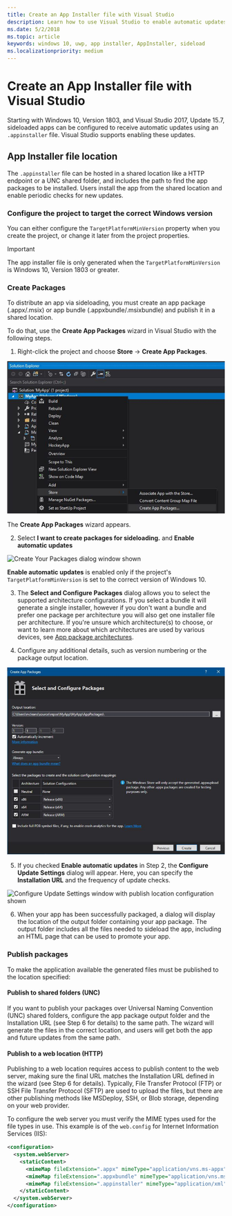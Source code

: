 ```yaml
---
title: Create an App Installer file with Visual Studio
description: Learn how to use Visual Studio to enable automatic updates using the .appinstaller file.
ms.date: 5/2/2018
ms.topic: article
keywords: windows 10, uwp, app installer, AppInstaller, sideload
ms.localizationpriority: medium
---
```

# Create an App Installer file with Visual Studio

Starting with Windows 10, Version 1803, and Visual Studio 2017, Update 15.7, sideloaded apps can be configured to receive automatic updates using an `.appinstaller` file. Visual Studio supports enabling these updates.

## App Installer file location
The `.appinstaller` file can be hosted in a shared location like a HTTP endpoint or a UNC shared folder, and includes the path to find the app packages to be installed. Users install the app from the shared location and enable periodic checks for new updates. 


### Configure the project to target the correct Windows version

You can either configure the `TargetPlatformMinVersion` property when you create the project, or change it later from the project properties. 

>[!IMPORTANT]
> The app installer file is only generated when the `TargetPlatformMinVersion` is Windows 10, Version 1803 or greater.


### Create Packages

To distribute an app via sideloading, you must create an app package (.appx/.msix) or app bundle (.appxbundle/.msixbundle) and publish it in a shared location.

To do that, use the **Create App Packages** wizard in Visual Studio with the following steps.

1. Right-click the project and choose **Store** -> **Create App Packages**.  

![Context menu with navigation to Create App Packages](images/packaging-screen2.jpg)   

The **Create App Packages** wizard appears.

2. Select **I want to create packages for sideloading.** and **Enable automatic updates**  

![Create Your Packages dialog window shown](images/select-sideloading.png)  

**Enable automatic updates** is enabled only if the project's `TargetPlatformMinVersion` is set to the correct version of Windows 10.

3. The **Select and Configure Packages** dialog allows you to select the supported architecture configurations. If you select a bundle it will generate a single installer, however if you don't want a bundle and prefer one package per architecture you will also get one installer file per architecture.  If you're unsure which architecture(s) to choose, or want to learn more about which architectures are used by various devices, see [App package architectures](device-architecture.md).

4. Configure any additional details, such as version numbering or the package output location.

![Create App Packages window with package configuration shown](images/packaging-screen5.jpg)  

5. If you checked **Enable automatic updates** in Step 2, the **Configure Update Settings** dialog will appear. Here, you can specify the **Installation URL** and the frequency of update checks.

![Configure Update Settings window with publish location configuration shown](images/sideloading-screen.png)  

6. When your app has been successfully packaged, a dialog will display the location of the output folder containing your app package. The output folder includes all the files needed to sideload the app, including an HTML page that can be used to promote your app.

### Publish packages

To make the application available the generated files must be published to the location specified:

#### Publish to shared folders (UNC)

If you want to publish your packages over Universal Naming Convention (UNC) shared folders, configure the app package output folder and the Installation URL (see Step 6 for details) to the same path. The wizard will generate the files in the correct location, and users will get both the app and future updates from the same path.

#### Publish to a web location (HTTP)

Publishing to a web location requires access to publish content to the web server, making sure the final URL matches the Installation URL defined in the wizard (see Step 6 for details). Typically, File Transfer Protocol (FTP) or SSH File Transfer Protocol (SFTP) are used to upload the files, but there are other publishing methods like MSDeploy, SSH, or Blob storage, depending on your web provider.

To configure the web server you must verify the MIME types used for the file types in use. This example is of the `web.config` for Internet Information Services (IIS):

```xml
<configuration>
  <system.webServer>
    <staticContent>
      <mimeMap fileExtension=".appx" mimeType="application/vns.ms-appx" />
      <mimeMap fileExtension=".appxbundle" mimeType="application/vns.ms-appx" />
      <mimeMap fileExtension=".appinstaller" mimeType="application/xml" />
    </staticContent>  
  </system.webServer>  
</configuration>
```




















